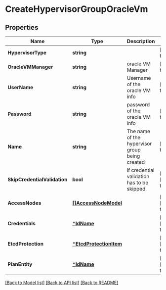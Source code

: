 # CreateHypervisorGroupOracleVm

## Properties
Name | Type | Description | Notes
------------ | ------------- | ------------- | -------------
**HypervisorType** | **string** |  | [default to null]
**OracleVMManager** | **string** | oracle VM Manager | [default to null]
**UserName** | **string** | Username of the oracle VM info | [default to null]
**Password** | **string** | password of the oracle VM info | [default to null]
**Name** | **string** | The name of the hypervisor group being created | [default to null]
**SkipCredentialValidation** | **bool** | if credential validation has to be skipped. | [optional] [default to false]
**AccessNodes** | [**[]AccessNodeModel**](accessNodeModel.md) |  | [optional] [default to null]
**Credentials** | [***IdName**](IdName.md) |  | [optional] [default to null]
**EtcdProtection** | [***EtcdProtectionItem**](EtcdProtectionItem.md) |  | [optional] [default to null]
**PlanEntity** | [***IdName**](IdName.md) |  | [optional] [default to null]

[[Back to Model list]](../README.md#documentation-for-models) [[Back to API list]](../README.md#documentation-for-api-endpoints) [[Back to README]](../README.md)

